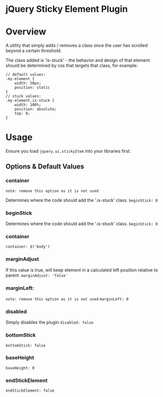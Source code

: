 # jQuery Sticky Element Plugin

# Overview

A utility that simply adds / removes a class once the user has scrolled beyond a certain threshold.

The class added is 'is-stuck' - the behavior and design of that element should be determined by css that targets that class, for example:

```
// default values:
.my-element {
	width: 50px;
	position: static
}
// stuck values:
.my-element.is-stuck {
	width: 100%;
	position: absolute;
	top: 0;
}
```

# Usage

Ensure you load `jquery.ui.stickyItem` into your libraries first.

## Options & Default Values

### container
`note: remove this option as it is not used`

Determines where the code should add the '.is-stuck' class.
`beginStick: 0`

### beginStick

Determines where the code should add the '.is-stuck' class.
`beginStick: 0`

### container
`container: $('body')`

### marginAdjust 
If this value is  true, will keep element in a calculated left position relative to parent.
`marginAdjust: 'false'`

### marginLeft:
`note: remove this option as it is not used`
`marginLeft: 0`

### disabled

Simply disables the plugin
`disabled: false`

### bottomStick


`bottomStick: false`


### baseHeight
`baseHeight: 0`

### endStickElement

`endStickElement: false`
